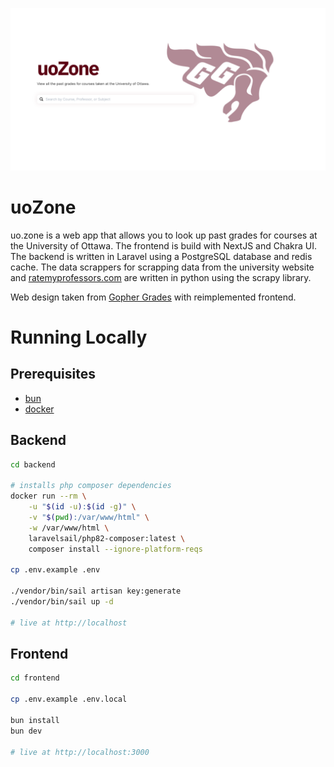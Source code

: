 [![uo.zone](frontend/public/images/homepage.png)](https://uo.zone)
# uoZone

uo.zone is a web app that allows you to look up past grades for courses at the University of Ottawa. The frontend is build with NextJS and Chakra UI. The backend is written in Laravel using a PostgreSQL database and redis cache. The data scrappers for scrapping data from the university website and [ratemyprofessors.com](https://www.ratemyprofessors.com/) are written in python using the scrapy library.

Web design taken from [Gopher Grades](https://github.com/samyok/gophergrades) with reimplemented frontend.

# Running Locally

## Prerequisites

- [bun](https://bun.sh/)
- [docker](https://docs.docker.com/engine/install/)

## Backend
```bash
cd backend

# installs php composer dependencies
docker run --rm \
    -u "$(id -u):$(id -g)" \
    -v "$(pwd):/var/www/html" \
    -w /var/www/html \
    laravelsail/php82-composer:latest \
    composer install --ignore-platform-reqs

cp .env.example .env

./vendor/bin/sail artisan key:generate
./vendor/bin/sail up -d

# live at http://localhost
```

## Frontend
```bash
cd frontend

cp .env.example .env.local

bun install
bun dev

# live at http://localhost:3000
```
